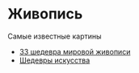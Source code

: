# Живопись

Самые известные картины

* [33 шедевра мировой живописи](./33%20шедевра%20мировой%20живописи/index.md)
* [Шедевры искусства](./Шедевры%20искусства/index.md)
